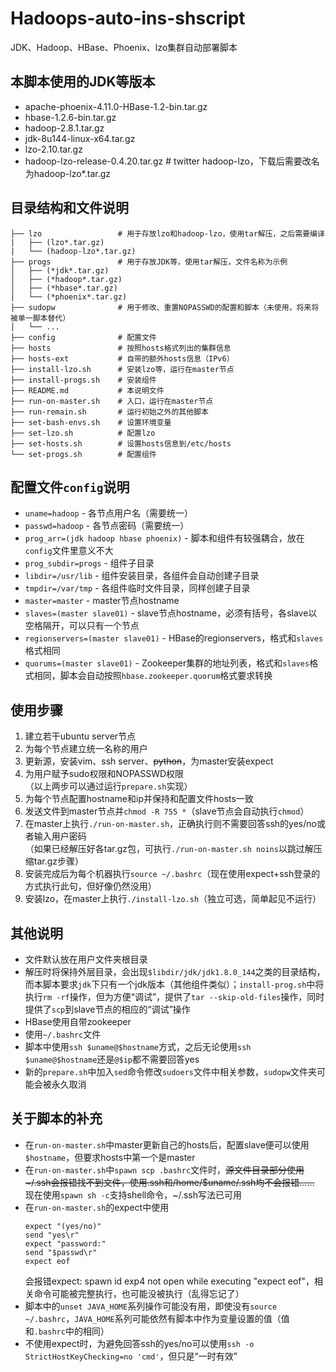 # Hadoops-auto-ins-shscript
JDK、Hadoop、HBase、Phoenix、lzo集群自动部署脚本

## 本脚本使用的JDK等版本
- apache-phoenix-4.11.0-HBase-1.2-bin.tar.gz
- hbase-1.2.6-bin.tar.gz
- hadoop-2.8.1.tar.gz
- jdk-8u144-linux-x64.tar.gz
- lzo-2.10.tar.gz
- hadoop-lzo-release-0.4.20.tar.gz # twitter hadoop-lzo，下载后需要改名为hadoop-lzo*.tar.gz


## 目录结构和文件说明
```
├── lzo                 # 用于存放lzo和hadoop-lzo，使用tar解压，之后需要编译
|   ├── (lzo*.tar.gz)
|   └── (hadoop-lzo*.tar.gz)
├── progs               # 用于存放JDK等，使用tar解压，文件名称为示例
│   ├── (*jdk*.tar.gz)
│   ├── (*hadoop*.tar.gz)
│   ├── (*hbase*.tar.gz)
│   └── (*phoenix*.tar.gz)
├── sudopw              # 用于修改、重置NOPASSWD的配置和脚本（未使用，将来将被单一脚本替代）
│   └── ...
├── config              # 配置文件
├── hosts               # 按照hosts格式列出的集群信息
├── hosts-ext           # 自带的额外hosts信息（IPv6）
├── install-lzo.sh      # 安装lzo等，运行在master节点
├── install-progs.sh    # 安装组件
├── README.md           # 本说明文件
├── run-on-master.sh    # 入口，运行在master节点
├── run-remain.sh       # 运行初始之外的其他脚本
├── set-bash-envs.sh    # 设置环境变量
├── set-lzo.sh          # 配置lzo
├── set-hosts.sh        # 设置hosts信息到/etc/hosts
└── set-progs.sh        # 配置组件
```

## 配置文件`config`说明
- `uname=hadoop` - 各节点用户名（需要统一）
- `passwd=hadoop` - 各节点密码（需要统一）
- `prog_arr=(jdk hadoop hbase phoenix)` - 脚本和组件有较强耦合，放在`config`文件里意义不大
- `prog_subdir=progs` - 组件子目录
- `libdir=/usr/lib` - 组件安装目录，各组件会自动创建子目录
- `tmpdir=/var/tmp` - 各组件临时文件目录，同样创建子目录
- `master=master` - master节点hostname
- `slaves=(master slave01)` - slave节点hostname，必须有括号，各slave以空格隔开，可以只有一个节点
- `regionservers=(master slave01)` - HBase的regionservers，格式和`slaves`格式相同
- `quorums=(master slave01)` - Zookeeper集群的地址列表，格式和`slaves`格式相同，脚本会自动按照`hbase.zookeeper.quorum`格式要求转换

## 使用步骤
1. 建立若干ubuntu server节点
2. 为每个节点建立统一名称的用户
3. 更新源，安装vim、ssh server、~~python~~，为master安装expect
4. 为用户赋予sudo权限和NOPASSWD权限  
（以上两步可以通过运行`prepare.sh`实现）
5. 为每个节点配置hostname和ip并保持和配置文件hosts一致
6. 发送文件到master节点并`chmod -R 755 *`（slave节点会自动执行`chmod`）
7. 在master上执行`./run-on-master.sh`，正确执行则不需要回答ssh的yes/no或者输入用户密码  
（如果已经解压好各tar.gz包，可执行`./run-on-master.sh noins`以跳过解压缩tar.gz步骤）
8. 安装完成后为每个机器执行`source ~/.bashrc`（现在使用expect+ssh登录的方式执行此句，但好像仍然没用）
9. 安装lzo，在master上执行`./install-lzo.sh`（独立可选，简单起见不运行）

## 其他说明
- 文件默认放在用户文件夹根目录
- 解压时将保持外层目录，会出现`$libdir/jdk/jdk1.8.0_144`之类的目录结构，而本脚本要求`jdk`下只有一个jdk版本（其他组件类似）；`install-prog.sh`中将执行`rm -rf`操作，但为方便“调试”，提供了`tar --skip-old-files`操作，同时提供了`scp`到slave节点的相应的“调试”操作
- HBase使用自带zookeeper
- 使用`~/.bashrc`文件
- 脚本中使用`ssh $uname@$hostname`方式，之后无论使用`ssh $uname@$hostname`还是`@$ip`都不需要回答yes
- 新的`prepare.sh`中加入`sed`命令修改`sudoers`文件中相关参数，`sudopw`文件夹可能会被永久取消

## 关于脚本的补充
- 在`run-on-master.sh`中master更新自己的hosts后，配置slave便可以使用`$hostname`，但要求hosts中第一个是master
- 在`run-on-master.sh`中`spawn scp .bashrc`文件时，~~源文件目录部分使用~/.ssh会报错找不到文件，使用.ssh和/home/$uname/.ssh均不会报错……~~ 现在使用`spawn sh -c`支持shell命令，~/.ssh写法已可用
- 在`run-on-master.sh`的expect中使用
    ```
    expect "(yes/no)"
    send "yes\r"
    expect "password:"
    send "$passwd\r"
    expect eof
    ```
    会报错expect: spawn id exp4 not open while executing "expect eof"，相关命令可能被完整执行，也可能没被执行（乱得忘记了）
- 脚本中的`unset JAVA_HOME`系列操作可能没有用，即使没有`source ~/.bashrc`，`JAVA_HOME`系列可能依然有脚本中作为变量设置的值（值和`.bashrc`中的相同）
- 不使用expect时，为避免回答ssh的yes/no可以使用`ssh -o StrictHostKeyChecking=no 'cmd'`，但只是“一时有效”
